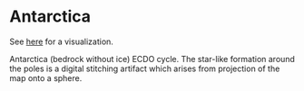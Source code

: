 # Antarctica

See [here](https://github.com/sovrynn/ecdo/tree/master/6-LITERATURE-MEDIA/nobulart/ecdo-visualizations) for a visualization.

Antarctica (bedrock without ice) ECDO cycle. The star-like formation around the poles is a digital stitching artifact which arises from projection of the map onto a sphere.
